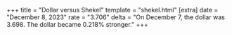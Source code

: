 +++
title = "Dollar versus Shekel"
template = "shekel.html"
[extra]
date = "December  8, 2023"
rate = "3.706"
delta = "On December  7, the dollar was 3.698. The dollar became 0.218% stronger."
+++
